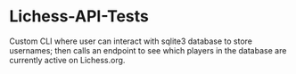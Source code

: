 # Lichess-API-Tests
Custom CLI where user can interact with sqlite3 database to store usernames; then calls an endpoint to see which players in the database are currently active on Lichess.org.
